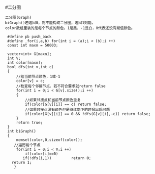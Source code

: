 
#二分图

    二分图(Graph)      
    biGraph()若返回0，则不能构成二分图，返回1则能。  
    color数组里装的是每个节点的颜色，1是黑，-1是白，0代表还没有赋值颜色。      

     #define pb push_back
     #define _for(i,a,b) for(int i = (a);i < (b);i ++)
     const int maxn = 50003; 

     vector<int> G[maxn];
     int V;
     int color[maxn];
     bool dfs(int v,int c)
     {
         //给当前节点颜色，1或-1 
         color[v] = c;
         //检查每个邻接节点，若不符合要求就return false 
         for(int i = 0;i < G[v].size();i ++)
         {
             //如果邻接点和当前节点颜色重复 
             if(color[G[v][i]] == c) return false;
             //如果邻接点没有颜色但是继续向下的时候出现问题 
             if(color[G[v][i]] == 0 && !dfs(G[v][i],-c)) return false;
         }
         return true;
     }
     int biGraph()
     {
         memset(color,0,sizeof(color));
        //遍历每个节点 
         for(int i = 0;i < V;i ++)
             if(color[i]==0)
            if(!dfs(i,1))         return 0;
       return 1;
        }
